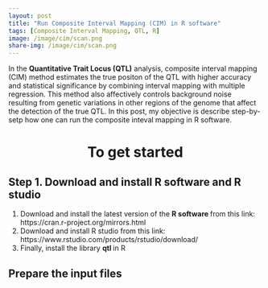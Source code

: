 ```yaml
---
layout: post
title: "Run Composite Interval Mapping (CIM) in R software"
tags: [Composite Interval Mapping, QTL, R]
image: /image/cim/scan.png
share-img: /image/cim/scan.png
---
```


In the __Quantitative Trait Locus (QTL)__ analysis, composite interval mapping (CIM) method  estimates the true positon of the QTL with higher accuracy and statistical significance by combining interval mapping with multiple regression. This method also affectively controls background noise resulting from genetic variations in other regions of the genome that affect the detection of the true QTL. In this post, my objective is describe step-by-setp how one can run the composite inteval mapping in R software. 

<center> <h1> To get started</h1> </center>

<h2> Step 1. Download and install R software and R studio </h2>

<ol>
<li> Download and install the latest version of the <strong> R software </strong> from this link: https://cran.r-project.org/mirrors.html </li>
<li> Download and install R studio from this link: https://www.rstudio.com/products/rstudio/download/ </li>
<li> Finally, install the library <strong> qtl </strong> in R </li>
</ol>

<h2> Prepare the input files </h2>






























<!-- Global site tag (gtag.js) - Google Analytics -->
<script async src="https://www.googletagmanager.com/gtag/js?id=UA-123359651-1"></script>
<script>
  window.dataLayer = window.dataLayer || [];
  function gtag(){dataLayer.push(arguments);}
  gtag('js', new Date());
  gtag('config', 'UA-123359651-1');
</script>

<script async src="//pagead2.googlesyndication.com/pagead/js/adsbygoogle.js"></script>
<script>
  (adsbygoogle = window.adsbygoogle || []).push({
    google_ad_client: "ca-pub-5126027065024936",
    enable_page_level_ads: true
  });
</script>
